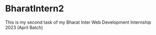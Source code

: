 # BharatIntern2
This is my second task of my Bharat Inter Web Development Internship 2023 (April Batch)
